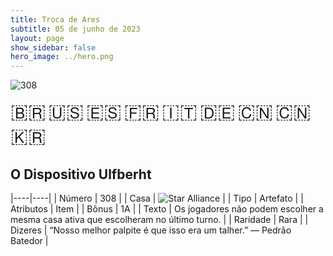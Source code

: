 ```yaml
---
title: Troca de Ares
subtitle: 05 de junho de 2023
layout: page
show_sidebar: false
hero_image: ../hero.png
---
```


![308](https://mastervault-storage-prod.s3.amazonaws.com/media/card_front/pt/600_308_454af1049b2e_pt.png)

<span title="Português" style="font-size: 32px;cursor: pointer;" onclick="javascript:document.querySelector('img[alt=\'308\']').src=document.querySelector('img[alt=\'308\']').src.replace(/card_front\/[^/]+/, 'card_front/pt').replace(/_[^/.0-9]+\.png/, '_pt.png')">🇧🇷</span>
<span title="English" style="font-size: 32px;cursor: pointer;" onclick="javascript:document.querySelector('img[alt=\'308\']').src=document.querySelector('img[alt=\'308\']').src.replace(/card_front\/[^/]+/, 'card_front/en').replace(/_[^/.0-9]+\.png/, '_en.png')">🇺🇸</span>
<span title="Español" style="font-size: 32px;cursor: pointer;" onclick="javascript:document.querySelector('img[alt=\'308\']').src=document.querySelector('img[alt=\'308\']').src.replace(/card_front\/[^/]+/, 'card_front/es').replace(/_[^/.0-9]+\.png/, '_es.png')">🇪🇸</span>
<span title="Français" style="font-size: 32px;cursor: pointer;" onclick="javascript:document.querySelector('img[alt=\'308\']').src=document.querySelector('img[alt=\'308\']').src.replace(/card_front\/[^/]+/, 'card_front/fr').replace(/_[^/.0-9]+\.png/, '_fr.png')">🇫🇷</span>
<span title="Italiano" style="font-size: 32px;cursor: pointer;" onclick="javascript:document.querySelector('img[alt=\'308\']').src=document.querySelector('img[alt=\'308\']').src.replace(/card_front\/[^/]+/, 'card_front/it').replace(/_[^/.0-9]+\.png/, '_it.png')">🇮🇹</span>
<span title="Deutsche" style="font-size: 32px;cursor: pointer;" onclick="javascript:document.querySelector('img[alt=\'308\']').src=document.querySelector('img[alt=\'308\']').src.replace(/card_front\/[^/]+/, 'card_front/de').replace(/_[^/.0-9]+\.png/, '_de.png')">🇩🇪</span>
<span title="简体中文" style="font-size: 32px;cursor: pointer;" onclick="javascript:document.querySelector('img[alt=\'308\']').src=document.querySelector('img[alt=\'308\']').src.replace(/card_front\/[^/]+/, 'card_front/zh-hans').replace(/_[^/.0-9]+\.png/, '_zh-hans.png')">🇨🇳</span>
<span title="繁體中文" style="font-size: 32px;cursor: pointer;" onclick="javascript:document.querySelector('img[alt=\'308\']').src=document.querySelector('img[alt=\'308\']').src.replace(/card_front\/[^/]+/, 'card_front/zh-hant').replace(/_[^/.0-9]+\.png/, '_zh-hant.png')">🇨🇳</span>
<span title="한국어" style="font-size: 32px;cursor: pointer;" onclick="javascript:document.querySelector('img[alt=\'308\']').src=document.querySelector('img[alt=\'308\']').src.replace(/card_front\/[^/]+/, 'card_front/ko').replace(/_[^/.0-9]+\.png/, '_ko.png')">🇰🇷</span>

## O Dispositivo Ulfberht

|----|----|
| Número | 308 |
| Casa | ![Star Alliance](https://archonarcana.com/images/thumb/7/7d/Star_Alliance.png/22px-Star_Alliance.png "Aliança Estelar") |
| Tipo | Artefato |
| Atributos | Item |
| Bônus | 1A |
| Texto | Os jogadores não podem escolher a mesma casa ativa que escolheram no último turno. |
| Raridade | Rara |
| Dizeres | “Nosso melhor palpite é que isso era um talher.”  — Pedrão Batedor |
